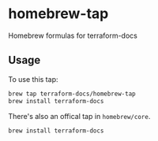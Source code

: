 # homebrew-tap
Homebrew formulas for terraform-docs

## Usage

To use this tap:

```bash
brew tap terraform-docs/homebrew-tap
brew install terraform-docs
```

There's also an offical tap in `homebrew/core`.

```bash
brew install terraform-docs
```
